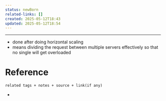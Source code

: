 ```yaml
---
status: newBorn
related-links: []
created: 2025-05-12T18:43
updated: 2025-05-12T18:54
---
```

---

- done after doing horizontal scaling
- means dividing the request between multiple servers effectively so that no single will get overloaded


# Reference
`related tags + notes + source + link(if any)`
 

- 